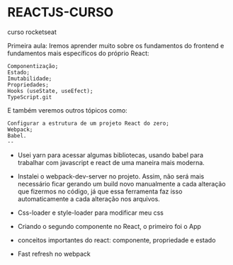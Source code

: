 # REACTJS-CURSO
curso rocketseat

Primeira aula:
Iremos aprender muito sobre os fundamentos do frontend e fundamentos mais específicos do próprio React:

    Componentização;
    Estado;
    Imutabilidade;
    Propriedades;
    Hooks (useState, useEfect);
    TypeScript.git 

E também veremos outros tópicos como:

    Configurar a estrutura de um projeto React do zero;
    Webpack;
    Babel.
    --

 - Usei yarn para acessar algumas bibliotecas, usando babel para trabalhar com javascript e  react de uma maneira mais moderna.

 - Instalei o webpack-dev-server no projeto. Assim, não será mais necessário ficar gerando um build novo manualmente a cada alteração que fizermos no código, já que essa ferramenta faz isso automaticamente a cada alteração nos arquivos.
 - Css-loader e style-loader para modificar meu css
 - Criando o segundo componente no React, o primeiro foi o App
 - conceitos importantes do react: componente, propriedade e estado 
 - Fast refresh no webpack